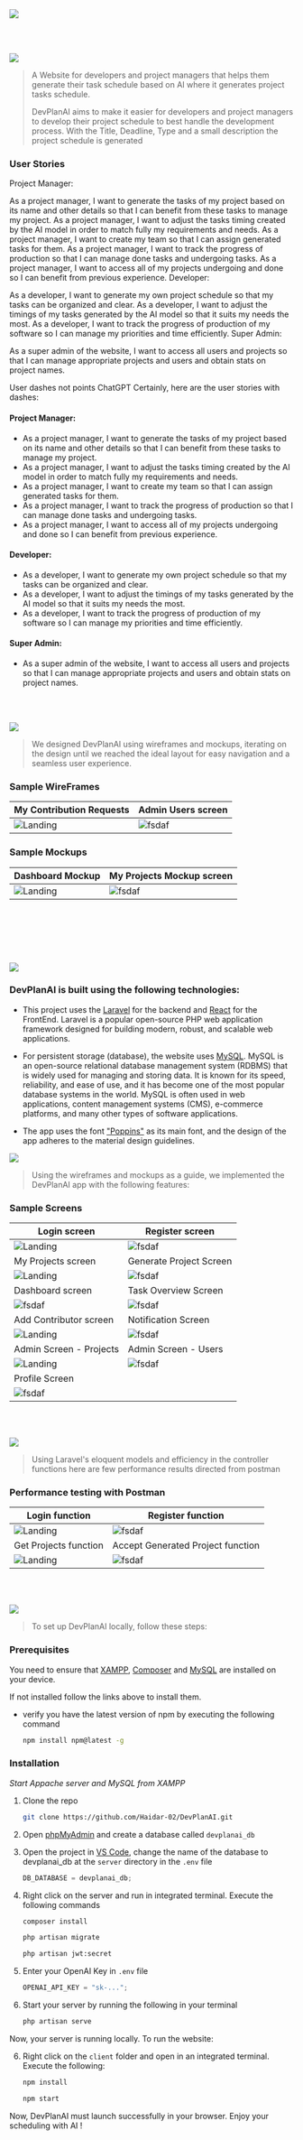 <img src="./readme/title1.svg"/>

<br><br>

<!-- project philosophy -->
<img src="./readme/title2.svg"/>

> A Website for developers and project managers that helps them generate their task schedule based on AI where it generates project tasks schedule.
>
> DevPlanAI aims to make it easier for developers and project managers to develop their project schedule to best handle the development process. With the Title, Deadline, Type and a small description the project schedule is generated

### User Stories

Project Manager:

As a project manager, I want to generate the tasks of my project based on its name and other details so that I can benefit from these tasks to manage my project.
As a project manager, I want to adjust the tasks timing created by the AI model in order to match fully my requirements and needs.
As a project manager, I want to create my team so that I can assign generated tasks for them.
As a project manager, I want to track the progress of production so that I can manage done tasks and undergoing tasks.
As a project manager, I want to access all of my projects undergoing and done so I can benefit from previous experience.
Developer:

As a developer, I want to generate my own project schedule so that my tasks can be organized and clear.
As a developer, I want to adjust the timings of my tasks generated by the AI model so that it suits my needs the most.
As a developer, I want to track the progress of production of my software so I can manage my priorities and time efficiently.
Super Admin:

As a super admin of the website, I want to access all users and projects so that I can manage appropriate projects and users and obtain stats on project names.

User
dashes not points
ChatGPT
Certainly, here are the user stories with dashes:

#### Project Manager:

- As a project manager, I want to generate the tasks of my project based on its name and other details so that I can benefit from these tasks to manage my project.
- As a project manager, I want to adjust the tasks timing created by the AI model in order to match fully my requirements and needs.
- As a project manager, I want to create my team so that I can assign generated tasks for them.
- As a project manager, I want to track the progress of production so that I can manage done tasks and undergoing tasks.
- As a project manager, I want to access all of my projects undergoing and done so I can benefit from previous experience.

#### Developer:

- As a developer, I want to generate my own project schedule so that my tasks can be organized and clear.
- As a developer, I want to adjust the timings of my tasks generated by the AI model so that it suits my needs the most.
- As a developer, I want to track the progress of production of my software so I can manage my priorities and time efficiently.

#### Super Admin:

- As a super admin of the website, I want to access all users and projects so that I can manage appropriate projects and users and obtain stats on project names.

<br><br>

<!-- Prototyping -->
<img src="./readme/title3.svg"/>

> We designed DevPlanAI using wireframes and mockups, iterating on the design until we reached the ideal layout for easy navigation and a seamless user experience.

### Sample WireFrames

| My Contribution Requests                            | Admin Users screen                               |
| --------------------------------------------------- | ------------------------------------------------ |
| ![Landing](./readme/figma//myRequestsWireFrame.png) | ![fsdaf](./readme/figma/adminUsersWireFrame.png) |

### Sample Mockups

| Dashboard Mockup                               | My Projects Mockup screen                     |
| ---------------------------------------------- | --------------------------------------------- |
| ![Landing](./readme/figma/dashboardMockup.png) | ![fsdaf](./readme/figma/myProjectsMockup.png) |

<br><br>

<br><br>

<!-- Tech stack -->
<img src="./readme/title5.svg"/>

### DevPlanAI is built using the following technologies:

- This project uses the [Laravel](https://laravel.com/) for the backend and [React](https://react.dev/) for the FrontEnd. Laravel is a popular open-source PHP web application framework designed for building modern, robust, and scalable web applications.

- For persistent storage (database), the website uses [MySQL](https://www.mysql.com/). MySQL is an open-source relational database management system (RDBMS) that is widely used for managing and storing data. It is known for its speed, reliability, and ease of use, and it has become one of the most popular database systems in the world. MySQL is often used in web applications, content management systems (CMS), e-commerce platforms, and many other types of software applications.
- The app uses the font ["Poppins"](https://fonts.google.com/specimen/Poppins) as its main font, and the design of the app adheres to the material design guidelines.

<!-- Implementation -->
<img src="./readme/title4.svg"/>

> Using the wireframes and mockups as a guide, we implemented the DevPlanAI app with the following features:

### Sample Screens

| Login screen                                 | Register screen                             |
| -------------------------------------------- | ------------------------------------------- |
| ![Landing](./readme/Demo/login.gif)          | ![fsdaf](./readme/Demo/register.gif)        |
| My Projects screen                           | Generate Project Screen                     |
| ![Landing](./readme/demo/MyProjects.gif)     | ![fsdaf](./readme/demo/GenerateProject.gif) |
| Dashboard screen                             | Task Overview Screen                        |
| ![fsdaf](./readme/demo/dashboard.gif)        | ![fsdaf](./readme/demo/taskOverview.gif)    |
| Add Contributor screen                       | Notification Screen                         |
| ![Landing](./readme/demo/AddContributor.gif) | ![fsdaf](./readme/demo/notifications.gif)   |
| Admin Screen - Projects                      | Admin Screen - Users                        |
| ![Landing](./readme/demo/admin-projects.gif) | ![fsdaf](./readme/demo/admin-users.gif)     |
| Profile Screen                               |
| ![fsdaf](./readme/demo/editProfile.gif)      |

<br><br>

<!-- Performance -->
<img src="./readme/title7.svg"/>

> Using Laravel's eloquent models and efficiency in the controller functions here are few performance results directed from postman

### Performance testing with Postman

| Login function                                                | Register function                                           |
| ------------------------------------------------------------- | ----------------------------------------------------------- |
| ![Landing](./readme/performance/loginPerformance.png)         | ![fsdaf](./readme/performance/registerPerformance.png)      |
| Get Projects function                                         | Accept Generated Project function                           |
| ![Landing](./readme/performance/getMyProjectsPerformance.png) | ![fsdaf](./readme/performance/acceptProjectPerformance.png) |

<br><br>

<!-- How to run -->
<img src="./readme/title6.svg"/>

> To set up DevPlanAI locally, follow these steps:

### Prerequisites

You need to ensure that [XAMPP](https://www.apachefriends.org/), [Composer](https://getcomposer.org/download/) and [MySQL](https://dev.mysql.com/downloads/installer/) are installed on your device.

If not installed follow the links above to install them.

- verify you have the latest version of npm by executing the following command
  ```sh
  npm install npm@latest -g
  ```

### Installation

_Start Appache server and MySQL from XAMPP_

1. Clone the repo

   ```sh
   git clone https://github.com/Haidar-02/DevPlanAI.git
   ```

2. Open [phpMyAdmin](http://localhost/phpmyadmin/) and create a database called `devplanai_db`

3. Open the project in [VS Code](https://code.visualstudio.com/), change the name of the database to devplanai_db at the `server` directory in the `.env` file

   ```js
   DB_DATABASE = devplanai_db;
   ```

4. Right click on the server and run in integrated terminal. Execute the following commands

   ```sh
   composer install

   php artisan migrate

   php artisan jwt:secret
   ```

5. Enter your OpenAI Key in `.env` file

   ```js
   OPENAI_API_KEY = "sk-...";
   ```

6. Start your server by running the following in your terminal
   ```sh
   php artisan serve
   ```

Now, your server is running locally. To run the website:

6. Right click on the `client` folder and open in an integrated terminal. Execute the following:

   ```sh
   npm install

   npm start
   ```

Now, DevPlanAI must launch successfully in your browser. Enjoy your scheduling with AI !
